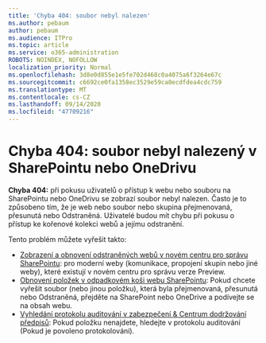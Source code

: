 ```yaml
---
title: 'Chyba 404: soubor nebyl nalezen'
ms.author: pebaum
author: pebaum
ms.audience: ITPro
ms.topic: article
ms.service: o365-administration
ROBOTS: NOINDEX, NOFOLLOW
localization_priority: Normal
ms.openlocfilehash: 3d8e0d855e1e5fe702d468c0a4075a6f3264e67c
ms.sourcegitcommit: c6692ce0fa1358ec3529e59ca0ecdfdea4cdc759
ms.translationtype: MT
ms.contentlocale: cs-CZ
ms.lasthandoff: 09/14/2020
ms.locfileid: "47709216"
---
```

# <a name="error-404-file-not-found-in-sharepoint-or-onedrive"></a>Chyba 404: soubor nebyl nalezený v SharePointu nebo OneDrivu

**Chyba 404:** při pokusu uživatelů o přístup k webu nebo souboru na SharePointu nebo OneDrivu se zobrazí soubor nebyl nalezen. Často je to způsobeno tím, že je web nebo soubor nebo skupina přejmenovaná, přesunutá nebo Odstraněná.
Uživatelé budou mít chybu při pokusu o přístup ke kořenové kolekci webů a jejímu odstranění.

Tento problém můžete vyřešit takto:
- [Zobrazení a obnovení odstraněných webů v novém centru pro správu SharePointu](https://docs.microsoft.com/sharepoint/view-and-restore-deleted-sites-in-new-admin-center): pro moderní weby (komunikace, propojení skupin nebo jiné weby), které existují v novém centru pro správu verze Preview.
- [Obnovení položek v odpadkovém koši webu SharePointu](https://support.office.com/article/Restore-items-in-the-Recycle-Bin-of-a-SharePoint-site-6df466b6-55f2-4898-8d6e-c0dff851a0be): Pokud chcete vyřešit soubor (nebo jinou položku), která byla přejmenovaná, přesunutá nebo Odstraněná, přejděte na SharePoint nebo OneDrive a podívejte se na obsah webu.
- [Vyhledání protokolu auditování v zabezpečení &amp; Centrum dodržování předpisů](https://docs.microsoft.com/microsoft-365/compliance/search-the-audit-log-in-security-and-compliance): Pokud položku nenajdete, hledejte v protokolu auditování (Pokud je povoleno protokolování).